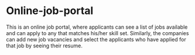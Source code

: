 # Online-job-portal
This is an online job portal, where applicants can see a list of jobs available and can apply to any that matches his/her skill set. Similarly, the companies can add new job vacancies and select the applicants who have applied for that job by seeing their resume.

